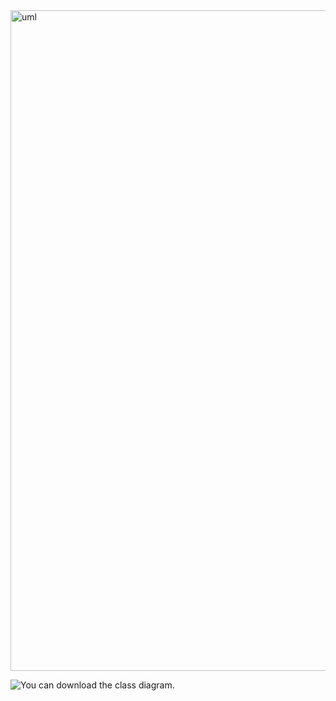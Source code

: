 <img width="1057" alt="uml" src="https://user-images.githubusercontent.com/99360713/215278308-3cf6c143-9d07-4e45-8a64-ef8a581dd9e2.png">

![You can download the class diagram.](<img width="1057" alt="uml" src="https://user-images.githubusercontent.com/99360713/215278308-3cf6c143-9d07-4e45-8a64-ef8a581dd9e2.png">)
